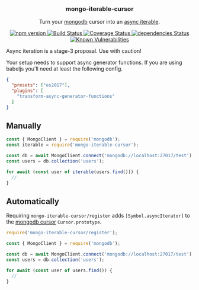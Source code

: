 <p align="center">
  <h3 align="center">mongo-iterable-cursor</h3>
  <p align="center">Turn your <a href="https://github.com/mongodb/node-mongodb-native">mongodb</a> cursor into an <a href="https://github.com/tc39/proposal-async-iteration">async iterable</a>.<p>
  <p align="center">
    <a href="https://www.npmjs.com/package/mongo-iterable-cursor">
      <img src="https://img.shields.io/npm/v/mongo-iterable-cursor.svg" alt="npm version">
    </a>
    <a href="https://travis-ci.org/Moeriki/mongo-iterable-cursor">
      <img src="https://travis-ci.org/Moeriki/mongo-iterable-cursor.svg?branch=master" alt="Build Status"></img>
    </a>
    <a href="https://coveralls.io/github/Moeriki/mongo-iterable-cursor?branch=master">
      <img src="https://coveralls.io/repos/github/Moeriki/mongo-iterable-cursor/badge.svg?branch=master" alt="Coverage Status"></img>
    </a>
    <a href="https://david-dm.org/moeriki/mongodb-iterable-cursor">
      <img src="https://david-dm.org/moeriki/mongodb-iterable-cursor/status.svg" alt="dependencies Status"></img>
    </a>
    <a href="https://snyk.io/test/github/moeriki/mongo-iterable-cursor">
      <img src="https://snyk.io/test/github/moeriki/mongo-iterable-cursor/badge.svg" alt="Known Vulnerabilities"></img>
    </a>
  </p>
</p>

Async iteration is a stage-3 proposal. Use with caution!

Your setup needs to support async generator functions. If you are using babeljs you'll need at least the following config.

```json
{
  "presets": ["es2017"],
  "plugins": [
    "transform-async-generator-functions"
  ]
}
```

## Manually

```js
const { MongoClient } = require('mongodb');
const iterable = require('mongo-iterable-cursor');

const db = await MongoClient.connect('mongodb://localhost:27017/test');
const users = db.collection('users');

for await (const user of iterable(users.find())) {
  //
}
```

## Automatically

Requiring `mongo-iterable-cursor/register` adds `[Symbol.asyncIterator]` to the [mongodb cursor](http://mongodb.github.io/node-mongodb-native/2.2/api/Cursor.html) `Cursor.prototype`.

```js
require('mongo-iterable-cursor/register');

const { MongoClient } = require('mongodb');

const db = await MongoClient.connect('mongodb://localhost:27017/test');
const users = db.collection('users');

for await (const user of users.find()) {
  //
}
```
